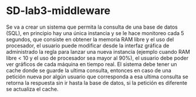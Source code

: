 # SD-lab3-middleware
Se va a crear un sistema que permita la consulta de una base de datos (SQL), en principio hay una única instancia y se le hace monitoreo cada 5 segundos, que consiste en obtener la memoria RAM libre y el uso del procesador, el usuario puede modificar desde la interfaz gráfica de administrado la regla para lanzar una nueva instancia (ejemplo cuando RAM libre &lt; 10 y el uso de procesador sea mayor al 90%), el usuario debe poder ver gráficos de cada máquina en tiempo real.  El sistema debe tener un cache donde se guarde la ultima consulta, entonces en caso de una petición nueva por algún usuario que corresponda a esa ultima consulta se retorna la respuesta sin ir hasta la base de datos, si la petición es diferente se actualiza el cache.

